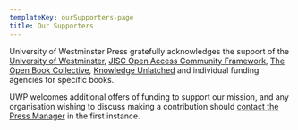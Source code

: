 ```yaml
---
templateKey: ourSupporters-page
title: Our Supporters
---
```

University of Westminster Press gratefully acknowledges the support of the [University of Westminster](https://www.westminster.ac.uk/), [JISC Open Access Community Framework](https://www.jisc.ac.uk/), [The Open Book Collective](https://openbookcollective.org/), [Knowledge Unlatched](https://www.knowledgeunlatched.org/ ) and individual funding agencies for specific books.

UWP welcomes additional offers of funding to support our mission, and any organisation wishing to discuss making a contribution should [contact the Press Manager](/contact) in the first instance.
